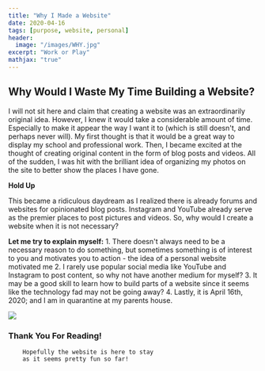 ```yaml
---
title: "Why I Made a Website"
date: 2020-04-16
tags: [purpose, website, personal]
header:
  image: "/images/WHY.jpg"
excerpt: "Work or Play"
mathjax: "true"
---
```



## Why Would I Waste My Time Building a Website?


I will not sit here and claim that creating a website was an extraordinarily original idea.
However, I knew it would take a considerable amount of time. Especially to make it appear the way
I want it to (which is still doesn't, and perhaps never will). My first thought is that it would be a
great way to display my school and professional work. Then, I became excited at the thought of creating original
content in the form of blog posts and videos. All of the sudden, I was hit with the brilliant idea of organizing
my photos on the site to better show the places I have gone.

**Hold Up**

This became a ridiculous daydream as I realized there is already forums and websites for opinionated blog posts.
Instagram and YouTube already serve as the premier places to post pictures and videos.
So, why would I create a website when it is not necessary?

**Let me try to explain myself:**
		1. There doesn't always need to be a necessary reason to do something, but sometimes something is of interest to you and motivates you to action - the idea of a personal website motivated me
		2. I rarely use popular social media like YouTube and Instagram to post content, so why not have another medium for myself?
		3. It may be a good skill to learn how to build parts of a website since it seems like the technology fad may not be going away?
		4. Lastly, it is April 16th, 2020; and I am in quarantine at my parents house.


<img src="{{ site.url }}{{ site.baseurl }}/images/sense.jpg">


### Thank You For Reading!
		Hopefully the website is here to stay
		as it seems pretty fun so far!